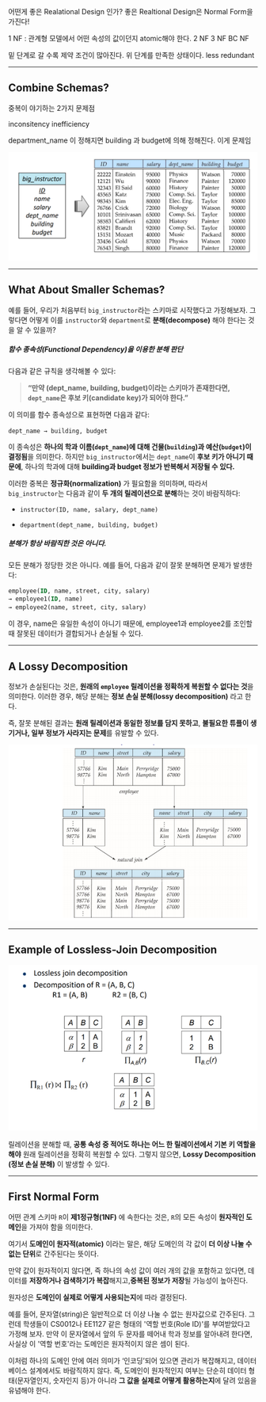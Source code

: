 어떤게 좋은 Realational Design 인가?
좋은 Realtional Design은 Normal Form을 가진다! 

1 NF : 관계형 모델에서 어떤 속성의 값이던지 atomic해야 한다. 
2 NF
3 NF
BC NF 

밑 단계로 갈 수록 제약 조건이 많아진다. 
위 단계를 만족한 상태이다.
less redundant

---
## **Combine Schemas?**

중복이 야기하는 2가지 문제점

inconsitency
inefficiency

department_name 이 정해지면 building 과 budget에 의해 정해진다. 
이게 문제임

![](../images/Pasted%20image%2020250415141545.png)

---
## **What About Smaller Schemas?**

예를 들어, 우리가 처음부터 `big_instructor`라는 스키마로 시작했다고 가정해보자.  그렇다면 어떻게 이를 `instructor`와 `department`로 **분해(decompose)** 해야 한다는 것을 알 수 있을까?

##### **함수 종속성(Functional Dependency)을 이용한 분해 판단**

다음과 같은 규칙을 생각해볼 수 있다:

> **“만약 (dept_name, building, budget)이라는 스키마가 존재한다면, `dept_name`은 후보 키(candidate key)가 되어야 한다.”**

이 의미를 함수 종속성으로 표현하면 다음과 같다:

`dept_name → building, budget`  

이 종속성은 **하나의 학과 이름(`dept_name`)에 대해 건물(`building`)과 예산(`budget`)이 결정됨**을 의미한다.  하지만 `big_instructor`에서는 `dept_name`이 **후보 키가 아니기 때문에**,  하나의 학과에 대해 **building과 budget 정보가 반복해서 저장될 수 있다.**

이러한 중복은 **정규화(normalization)** 가 필요함을 의미하며,  따라서 `big_instructor`는 다음과 같이 **두 개의 릴레이션으로 분해**하는 것이 바람직하다:

- `instructor(ID, name, salary, dept_name)`
    
- `department(dept_name, building, budget)`

##### 분해가 항상 바람직한 것은 아니다.
모든 분해가 정당한 것은 아니다. 예를 들어, 다음과 같이 잘못 분해하면 문제가 발생한다:

```sql
employee(ID, name, street, city, salary)
→ employee1(ID, name)
→ employee2(name, street, city, salary)
```

이 경우, name은 유일한 속성이 아니기 때문에, employee1과 employee2를 조인할 때 잘못된 데이터가 결합되거나 손실될 수 있다.


---
## **A Lossy Decomposition**

정보가 손실된다는 것은,  **원래의 `employee` 릴레이션을 정확하게 복원할 수 없다는 것**을 의미한다.  이러한 경우, 해당 분해는 **정보 손실 분해(lossy decomposition)** 라고 한다.

즉, 잘못 분해된 결과는 **원래 릴레이션과 동일한 정보를 담지 못하고**,  **불필요한 튜플이 생기거나, 일부 정보가 사라지는 문제**를 유발할 수 있다.

![](../images/Pasted%20image%2020250415142447.png)

---
## **Example of Lossless-Join Decomposition**

![](../images/Pasted%20image%2020250415193802.png)

릴레이션을 분해할 때,  **공통 속성 중 적어도 하나는 어느 한 릴레이션에서 기본 키 역할을 해야** 원래 릴레이션을 정확히 복원할 수 있다. 그렇지 않으면, **Lossy Decomposition (정보 손실 분해)** 이 발생할 수 있다.


---
## **First Normal Form**

어떤 관계 스키마 `R`이 **제1정규형(1NF)** 에 속한다는 것은, `R`의 모든 속성이 **원자적인 도메인**을 가져야 함을 의미한다.

여기서 **도메인이 원자적(atomic)** 이라는 말은, 해당 도메인의 각 값이 **더 이상 나눌 수 없는 단위**로 간주된다는 뜻이다.

만약 값이 원자적이지 않다면, 즉 하나의 속성 값이 여러 개의 값을 포함하고 있다면, 데이터를 **저장하거나 검색하기가 복잡**해지고,**중복된 정보가 저장**될 가능성이 높아진다.



원자성은 **도메인이 실제로 어떻게 사용되는지**에 따라 결정된다.

예를 들어, 문자열(string)은 일반적으로 더 이상 나눌 수 없는 원자값으로 간주된다. 그런데 학생들이 CS0012나 EE1127 같은 형태의 '역할 번호(Role ID)'를 부여받았다고 가정해 보자. 만약 이 문자열에서 앞의 두 문자를 떼어내 학과 정보를 알아내려 한다면, 사실상 이 '역할 번호'라는 도메인은 원자적이지 않은 셈이 된다.

이처럼 하나의 도메인 안에 여러 의미가 ‘인코딩’되어 있으면 관리가 복잡해지고, 데이터베이스 설계에서도 바람직하지 않다. 즉, 도메인이 원자적인지 여부는 단순히 데이터 형태(문자열인지, 숫자인지 등)가 아니라 **그 값을 실제로 어떻게 활용하는지**에 달려 있음을 유념해야 한다.

